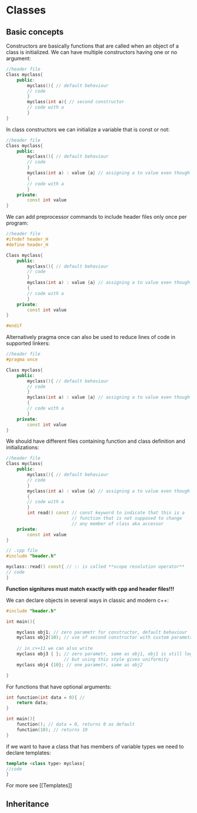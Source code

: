 # Classes
## Basic concepts

Constructors are basically functions that are called when an object of a class is initialized.
We can have multiple constructors having one or no argument:
```c++
//header file
Class myclass{
	public:
		myclass(){ // default behaviour
		// code
		}
		myclass(int a){ // second constructor
		// code with a
		}
}
```

In class constructors we can initialize a variable that is const or not:
```c++  
//header file
Class myclass{
	public:
		myclass(){ // default behaviour
		// code
		}
		myclass(int a) : value {a} // assigning a to value even though it's const
		{ 
		// code with a
		}
	private:
		const int value 
}
```

We can add preprocessor commands to include header files only once per program:
```c++
//header file
#ifndef header_H
#define header_H

Class myclass{
	public:
		myclass(){ // default behaviour
		// code
		}
		myclass(int a) : value {a} // assigning a to value even though it's const
		{ 
		// code with a
		}
	private:
		const int value 
}

#endif
```

Alternatively pragma once can also be used to reduce lines of code in supported linkers:
```c++
//header file
#pragma once

Class myclass{
	public:
		myclass(){ // default behaviour
		// code
		}
		myclass(int a) : value {a} // assigning a to value even though it's const
		{ 
		// code with a
		}
	private:
		const int value 
}
```

We should have different files containing function and class definition and initializations:
```c++
//header file
Class myclass{
	public:
		myclass(){ // default behaviour
		// code
		}
		myclass(int a) : value {a} // assigning a to value even though it's const
		{ 
		// code with a
		}
		int read() const // const keyword to indicate that this is a 
						 // function that is not supposed to change 
						 // any member of class aka accessor
	private:
		const int value 
}
```

```c++
// .cpp file
#include "header.h"

myclass::read() const{ // :: is called **scope resolution operator**
// code
}
```

**Function  signitures must match exactly with cpp and header files!!!**

We can declare objects in several ways in classic and modern c++:
```c++
#include "header.h"

int main(){

	myclass obj1; // zero parametr for constructor, default behaviour
	myclass obj2(10); // use of second constructor with custom parametr
	
	// in c++11 we can also write 
	myclass obj3 { }; // zero parametr, same as obj1, obj1 is still legal in c++11
					  // but using this style gives uniformity
	myclass obj4 {10}; // one parametr, same as obj2

}
```

For functions that have optional arguments:
```C++
int function(int data = 0){ //
	return data;
}

int main(){
	function(); // data = 0, returns 0 as default
	function(10); // returns 10
}
```

if we want to have a class that has members of variable types we need to declare templates:
```c++
template <class type> myclass{
//code
}
```
For more see [[Templates]]

## Inheritance
